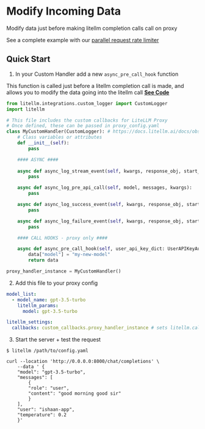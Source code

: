 # Modify Incoming Data

Modify data just before making litellm completion calls call on proxy

See a complete example with our [parallel request rate limiter](https://github.com/BerriAI/litellm/blob/main/litellm/proxy/hooks/parallel_request_limiter.py)

## Quick Start

1. In your Custom Handler add a new `async_pre_call_hook` function

This function is called just before a litellm completion call is made, and allows you to modify the data going into the litellm call [**See Code**](https://github.com/BerriAI/litellm/blob/589a6ca863000ba8e92c897ba0f776796e7a5904/litellm/proxy/proxy_server.py#L1000)

```python
from litellm.integrations.custom_logger import CustomLogger
import litellm

# This file includes the custom callbacks for LiteLLM Proxy
# Once defined, these can be passed in proxy_config.yaml
class MyCustomHandler(CustomLogger): # https://docs.litellm.ai/docs/observability/custom_callback#callback-class
    # Class variables or attributes
    def __init__(self):
        pass

    #### ASYNC #### 
    
    async def async_log_stream_event(self, kwargs, response_obj, start_time, end_time):
        pass

    async def async_log_pre_api_call(self, model, messages, kwargs):
        pass

    async def async_log_success_event(self, kwargs, response_obj, start_time, end_time):
        pass

    async def async_log_failure_event(self, kwargs, response_obj, start_time, end_time):
        pass

    #### CALL HOOKS - proxy only #### 

    async def async_pre_call_hook(self, user_api_key_dict: UserAPIKeyAuth, cache: DualCache, data: dict, call_type: Literal["completion", "embeddings"]):
        data["model"] = "my-new-model"
        return data 

proxy_handler_instance = MyCustomHandler()
```

2. Add this file to your proxy config

```yaml
model_list:
  - model_name: gpt-3.5-turbo
    litellm_params:
      model: gpt-3.5-turbo

litellm_settings:
  callbacks: custom_callbacks.proxy_handler_instance # sets litellm.callbacks = [proxy_handler_instance]
```

3. Start the server + test the request

```shell
$ litellm /path/to/config.yaml
```
```shell
curl --location 'http://0.0.0.0:8000/chat/completions' \
    --data ' {
    "model": "gpt-3.5-turbo",
    "messages": [
        {
        "role": "user",
        "content": "good morning good sir"
        }
    ],
    "user": "ishaan-app",
    "temperature": 0.2
    }'
```


